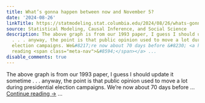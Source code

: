 ```yaml
---
title: What’s gonna happen between now and November 5?
date: '2024-08-26'
linkTitle: https://statmodeling.stat.columbia.edu/2024/08/26/whats-gonna-happen-between-now-and-november-5/
source: Statistical Modeling, Causal Inference, and Social Science
description: The above graph is from our 1993 paper, I guess I should update it sometime
  . . . anyway, the point is that public opinion used to move a lot during presidential
  election campaigns. We&#8217;re now about 70 days before &#8230; <a href="https://statmodeling.stat.columbia.edu/2024/08/26/whats-gonna-happen-between-now-and-november-5/">Continue
  reading <span class="meta-nav">&#8594;</span></a> ...
disable_comments: true
---
```

The above graph is from our 1993 paper, I guess I should update it sometime . . . anyway, the point is that public opinion used to move a lot during presidential election campaigns. We&#8217;re now about 70 days before &#8230; <a href="https://statmodeling.stat.columbia.edu/2024/08/26/whats-gonna-happen-between-now-and-november-5/">Continue reading <span class="meta-nav">&#8594;</span></a> ...